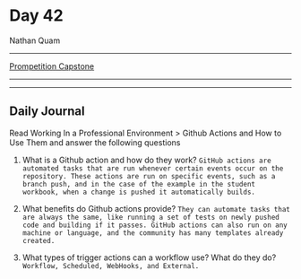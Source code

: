# Day 42

Nathan Quam

---

[Prompetition Capstone](https://github.com/JordanWilker/Prompetition)

---

---

## Daily Journal

Read Working In a Professional Environment > Github Actions and How to Use Them and answer the following questions

1. What is a Github action and how do they work?
`
GitHub actions are automated tasks that are run whenever certain events occur on the repository. These actions are run on specific events, such as a branch push, and in the case of the example in the student workbook, when a change is pushed it automatically builds.
`

2. What benefits do Github actions provide?
`
They can automate tasks that are always the same, like running a set of tests on newly pushed code and building if it passes. GitHub actions can also run on any machine or language, and the community has many templates already created.
`

3. What types of trigger actions can a workflow use? What do they do?
`
Workflow, Scheduled, WebHooks, and External.
`
